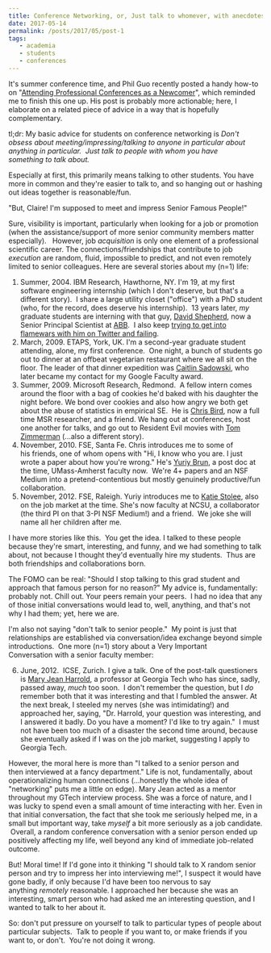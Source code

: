 ```yaml
---
title: Conference Networking, or, Just talk to whomever, with anecdotes
date: 2017-05-14
permalink: /posts/2017/05/post-1
tags: 
   - academia
   - students
   - conferences
---
```


It's summer conference time, and Phil Guo recently posted a handy how-to on "<a href="http://pgbovine.net/attending-conferences.htm">Attending Professional Conferences as a Newcomer</a>", which reminded me to finish this one up. His post is probably more actionable; here, I elaborate on a related piece of advice in a way that&nbsp;is hopefully complementary.&nbsp;<span id="selectionBoundary_1494784153446_23183101071139833" class="rangySelectionBoundary" style="line-height:0;display:none;"></span>

tl;dr: My basic advice for students on conference networking is&nbsp;<em>Don't obsess about meeting/impressing/talking to anyone in particular about anything in particular. &nbsp;Just&nbsp;talk to people with whom you have something&nbsp;to talk about.</em> <em>&nbsp;</em>

Especially at first, this primarily means talking to other&nbsp;students. You have more in common and they're easier to talk to,&nbsp;and so hanging out or hashing out&nbsp;ideas together is reasonable/fun.

"But, Claire! I'm supposed to meet and impress Senior Famous&nbsp;People!"

Sure, visibility is important, particularly&nbsp;when looking for a job or promotion (when the assistance/support of more senior community members matter especially). &nbsp; However, job <em>acquisition</em>&nbsp;is only one&nbsp;element&nbsp;of a professional scientific career. The connections/friendships that contribute to&nbsp;job <em>execution</em>&nbsp;are random, fluid, impossible to&nbsp;predict, and not even remotely limited to senior colleagues. Here are&nbsp;several&nbsp;stories about my (n=1) life:
<ol>
	<li>Summer, 2004. IBM Research, Hawthorne, NY. I'm 19, at my first software engineering internship (which I don't deserve, but that's a different story). &nbsp;I share a large utility closet ("office") with a PhD student (who, for the record, does deserve his internship). &nbsp;13 years later,&nbsp;<em>my</em> graduate students are&nbsp;interning with that guy, <a href="http://davidshepherd.weebly.com/">David Shepherd</a>, now a Senior Principal&nbsp;Scientist at <a href="http://www.abb.com/">ABB</a>. &nbsp;I also keep <a href="https://twitter.com/clegoues/status/852867754537476097">trying to get into flamewars with him on Twitter and failing</a>.</li>
	<li>March, 2009. ETAPS, York, UK. I'm a second-year graduate student attending, alone, my&nbsp;first conference. &nbsp;One night, a bunch of&nbsp;students go out to dinner at an offbeat vegetarian restaurant where we all sit on the floor.&nbsp;The leader of that dinner expedition was <a href="http://research.google.com/pubs/CaitlinSadowski.html">Caitlin Sadowski</a>, who later became my contact for my Google Faculty award.</li>
	<li>Summer, 2009. Microsoft Research, Redmond. &nbsp;A&nbsp;fellow intern comes around the floor with&nbsp;a bag&nbsp;of cookies he'd baked with his daughter the night before. We bond over cookies and also how&nbsp;angry we both get about the abuse&nbsp;of&nbsp;statistics in empirical SE. &nbsp;He is <a href="https://www.microsoft.com/en-us/research/people/cbird/">Chris Bird</a>, now a&nbsp;full time MSR researcher, and a friend. We hang out at conferences, host one another for talks, and go out to Resident Evil movies with <a href="http://thomas-zimmermann.com/">Tom Zimmerman</a> (...also a different story).</li>
	<li>November, 2010. FSE, Santa Fe. Chris&nbsp;introduces me to some of his&nbsp;friends, one of whom&nbsp;opens with "Hi, I know who you&nbsp;are. I just wrote a paper about how you're wrong." He's&nbsp;<a href="https://people.cs.umass.edu/~brun/">Yuriy Brun</a>, a post doc at the time,&nbsp;UMass-Amherst faculty now. &nbsp;We're 4+ papers and an NSF Medium into a pretend-contentious but mostly genuinely productive/fun collaboration.</li>
	<li>November, 2012. FSE, Raleigh. Yuriy introduces me to <a href="https://kstolee.github.io/">Katie Stolee</a>, also on the job market at the time. She's now faculty at NCSU, a collaborator (the third PI on that 3-PI NSF Medium!) and a friend. &nbsp;We joke she will name all her children after me.</li>
</ol>
I have more stories like this. &nbsp;You get the idea.&nbsp;I talked to these people because they're smart, interesting, and funny, and we had&nbsp;something&nbsp;to talk about, not because I thought they'd eventually hire my students. &nbsp;Thus are both friendships and collaborations born.

The&nbsp;FOMO can be real: "Should I stop talking&nbsp;to this grad student and approach that famous person for no reason?" My advice is, fundamentally: probably not. Chill out. Your peers&nbsp;remain&nbsp;your peers. &nbsp;I had no idea that any of&nbsp;those initial conversations would lead to, well, anything, and that's not why I had them; yet, here we are.

I'm also not saying "don't talk to senior&nbsp;people." &nbsp;My point is just that relationships are established&nbsp;via&nbsp;conversation/idea exchange beyond simple introductions. &nbsp;One more (n=1) story about a Very Important Conversation&nbsp;with&nbsp;a senior faculty member:

6. June, 2012. &nbsp;ICSE, Zurich. I give a talk. One of the post-talk questioners is <a href="https://en.wikipedia.org/wiki/Mary_Jean_Harrold">Mary Jean Harrold</a>, a professor&nbsp;at&nbsp;Georgia Tech who has since, sadly, passed&nbsp;away, <em>much&nbsp;</em>too soon. &nbsp;I don't remember the question, but I <em>do</em> remember both that it was interesting and that I fumbled the answer. At the next&nbsp;break,&nbsp;I steeled my nerves (she was intimidating!) and approached&nbsp;her, saying, "Dr. Harrold, your question was interesting, and I&nbsp;answered it&nbsp;badly. Do you have a moment? I'd like to try again." &nbsp;I must not have been too much of a disaster the second time around, because she eventually asked if I was on the job market, suggesting I apply to Georgia Tech.

However, the moral here&nbsp;is more than&nbsp;"I talked to&nbsp;a senior&nbsp;person and then&nbsp;interviewed at a fancy department." Life is&nbsp;not, fundamentally, about operationalizing human&nbsp;connections (...honestly the whole idea of "networking" puts me a little on edge). Mary Jean acted as a mentor throughout my GTech interview process. She was a force of nature, and I was lucky to spend even a small amount of time interacting with her. Even in that initial conversation, the fact that she took me seriously helped me, in a small but important way, take&nbsp;<em><em>myself</em>&nbsp;</em>a bit more&nbsp;seriously as a job candidate. <em>&nbsp;</em>Overall,&nbsp;a random conference conversation with a senior person ended up positively affecting my life, well beyond any kind of&nbsp;immediate job-related outcome.

But! Moral time! If I'd gone into it thinking "I should talk&nbsp;to X random&nbsp;senior person and try to impress her into interviewing me!", I suspect it would have gone badly, if only because I'd have been too nervous to say anything&nbsp;<em>remotely&nbsp;</em>reasonable.&nbsp;I approached her because&nbsp;she was an interesting, smart person who had&nbsp;asked me an interesting question, and I wanted to talk to her about&nbsp;it.

So: don't put pressure on yourself to talk to particular types of people about particular subjects. &nbsp;Talk to people if you want to, or make friends if you want to, or don't. &nbsp;You're not doing it wrong.